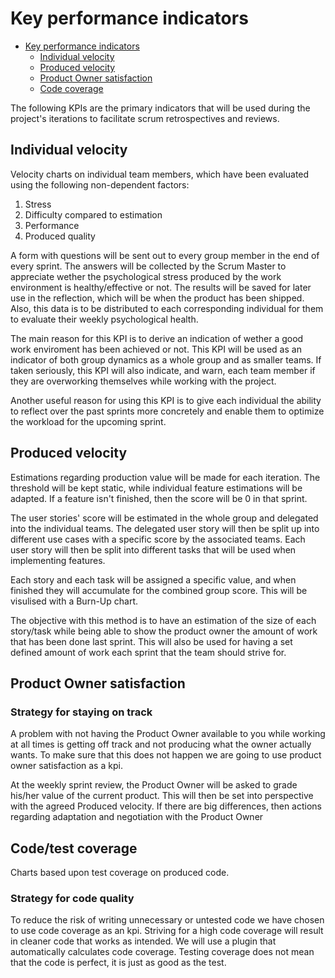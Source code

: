 # Key performance indicators

- [Key performance indicators](#key-performance-indicators)
    - [Individual velocity](#individual-velocity)
    - [Produced velocity](#produced-velocity)
    - [Product Owner satisfaction](#product-owner-satisfaction)
    - [Code coverage](#code-test-coverage)

The following KPIs are the primary indicators that will be used during the project's iterations to facilitate scrum retrospectives and reviews. 

## Individual velocity

Velocity charts on individual team members, which have been evaluated using the following non-dependent factors:

1. Stress
1. Difficulty compared to estimation
1. Performance
1. Produced quality

A form with questions will be sent out to every group member in the end of every sprint. The answers will be collected by the Scrum Master to appreciate wether the psychological stress produced by the work environment is healthy/effective or not. The results will be saved for later use in the reflection, which will be when the product has been shipped. Also, this data is to be distributed to each corresponding individual for them to evaluate their weekly psychological health.

The main reason for this KPI is to derive an indication of wether a good work enviroment has been achieved or not. This KPI will be used as an indicator of both group dynamics as a whole group and as smaller teams. If taken seriously, this KPI will also indicate, and warn, each team member if they are overworking themselves while working with the project. 

Another useful reason for using this KPI is to give each individual the ability to reflect over the past sprints more concretely and enable them to optimize the workload for the upcoming sprint.

## Produced velocity

Estimations regarding production value will be made for each iteration. The threshold will be kept static, while individual feature estimations will be adapted. If a feature isn't finished, then the score will be 0 in that sprint.

The user stories' score will be estimated in the whole group and delegated into the individual teams. The delegated user story will then be split up into different use cases with a specific score by the associated teams. Each user story will then be split into different tasks that will be used when implementing features.

Each story and each task will be assigned a specific value, and when finished they will accumulate for the combined group score. This will be visulised with a Burn-Up chart.

The objective with this method is to have an estimation of the size of each story/task while being able to show the product owner the amount of work that has been done last sprint. This will also be used for having a set defined amount of work each sprint that the team should strive for.

## Product Owner satisfaction

### Strategy for staying on track
A problem with not having the Product Owner available to you while working at all times is 
getting off track and not producing what the owner actually wants. To make sure that this does not happen we are going to use product owner satisfaction as a kpi.

At the weekly sprint review, the Product Owner will be asked to grade his/her value of the current product. This will then be set into perspective with the agreed Produced velocity. If there are big differences, then actions regarding adaptation and negotiation with the Product Owner 


## Code/test coverage

Charts based upon test coverage on produced code.

### Strategy for code quality
To reduce the risk of writing unnecessary or untested code we have chosen to use code coverage as an kpi. Striving for a high code coverage will result in cleaner code that works as intended. We will use a plugin that automatically calculates code coverage. Testing coverage does not mean that the code is perfect, it is just as good as the test.
